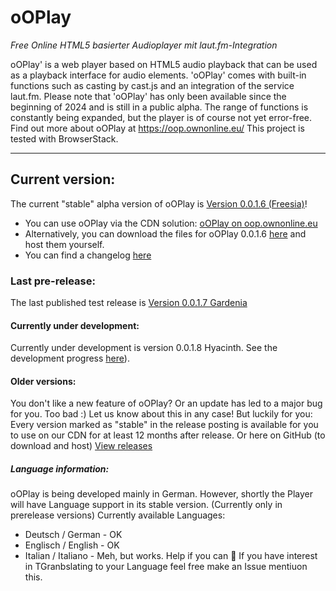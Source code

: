 # oOPlay
 _Free Online HTML5 basierter Audioplayer mit laut.fm-Integration_

 oOPlay' is a web player based on HTML5 audio playback that can be used as a playback interface for audio elements. 'oOPlay' comes with built-in functions such as casting by cast.js and an integration of the service laut.fm.
Please note that 'oOPlay' has only been available since the beginning of 2024 and is still in a public alpha. The range of functions is constantly being expanded, but the player is of course not yet error-free.
Find out more about oOPlay at https://oop.ownonline.eu/ 
This project is tested with BrowserStack.

---

## Current version:
The current "stable" alpha version of oOPlay is [Version 0.0.1.6 (Freesia)](https://github.com/ownOnline/oOPlay/releases/tag/v0.0.1.6)!
- You can use oOPlay via the CDN solution: [oOPlay on oop.ownonline.eu](https://oop.ownonline.eu/play?lfmstream=simliveradio) 
- Alternatively, you can download the files for oOPlay 0.0.1.6 [here](https://github.com/ownOnline/oOPlay/tree/02eb49ab78957ceabb127d903c06f797055572d5/Releases/0-0-1-6)  and host them yourself.
- You can find a changelog [here](https://github.com/ownOnline/oOPlay/blob/e2cdd11398e8cf01043fa619d98725c5afdf9c53/Releases/0-0-1-6/chnagelog.txt)

### Last pre-release:
The last published test release is [Version 0.0.1.7 Gardenia](https://github.com/ownOnline/oOPlay/releases/tag/v0.0.1.7)

#### Currently under development:
Currently under development is version 0.0.1.8 Hyacinth. See the development progress [here](https://github.com/ownOnline/oOPlay/tree/main/Releases/_currentdevcandidate)).

#### Older versions:
You don't like a new feature of oOPlay? Or an update has led to a major bug for you. Too bad :) Let us know about this in any case! But luckily for you: Every version marked as "stable" in the release posting is available for you to use on our CDN for at least 12 months after release. Or here on GitHub (to download and host)
[View releases](https://github.com/ownOnline/oOPlay/releases)

##### Language information:
oOPlay is being developed mainly in German. However, shortly the Player will have Language support in its stable version. (Currently only in prerelease versions)
Currently available Languages:
- Deutsch / German - OK
- Englisch / English - OK
- Italian / Italiano - Meh, but works. Help if you can 🤤
If you have interest in TGranbslating to your Language feel free make an Issue mentiuon this.
